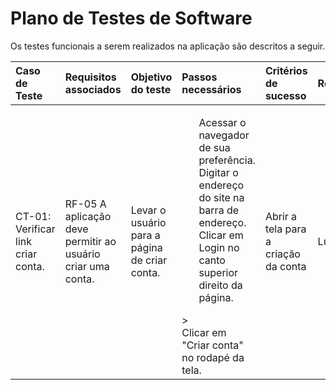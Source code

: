 # Plano de Testes de Software

Os testes funcionais a serem realizados na aplicação são descritos a seguir. 

| Caso de Teste | Requisitos associados | Objetivo do teste|Passos necessários|Critérios de sucesso|Responsável
|:---|:----|:---|:------|:---|:---
| CT-01: Verificar link criar conta. | RF-05	A aplicação deve permitir ao usuário criar uma conta. | Levar o usuário para a página de criar conta.| <ul>Acessar o navegador de sua preferência.<br>Digitar o endereço do site na barra de endereço.<br> Clicar em Login no canto superior direito da página.</ul>><br> Clicar em "Criar conta" no rodapé da tela.<br>| Abrir a tela para a criação da conta  |   Lucineia|

 


